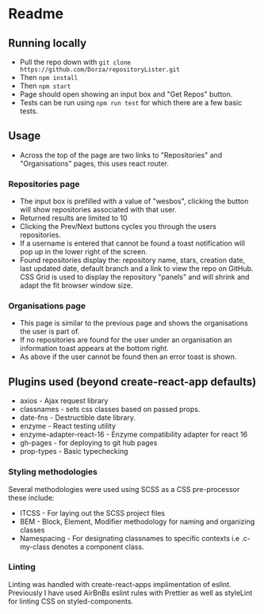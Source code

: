 # Readme

## Running locally

* Pull the repo down with ```git clone https://github.com/Dorza/repositoryLister.git```
* Then ```npm install```
* Then ```npm start```
* Page should open showing an input box and "Get Repos" button.
* Tests can be run using ```npm run test``` for which there are a few basic tests.

## Usage
* Across the top of the page are two links to "Repositories" and "Organisations" pages, this uses react router.

### Repositories page

* The input box is prefilled with a value of "wesbos", clicking the button will show repositories associated with that user.
* Returned results are limited to 10
* Clicking the Prev/Next buttons cycles you through the users repositories.
* If a username is entered that cannot be found a toast notification will pop up in the lower right of the screen.
* Found repositories display the: repository name, stars, creation date, last updated date, default branch and a link to view the repo on GitHub. CSS Grid is used to display the repository "panels" and will shrink and adapt the fit browser window size.

### Organisations page

* This page is similar to the previous page and shows the organisations the user is part of. 
* If no repositories are found for the user under an organisation an information toast appears at the bottom right.
* As above if the user cannot be found then an error toast is shown.

## Plugins used (beyond create-react-app defaults)
* axios - Ajax request library
* classnames - sets css classes based on passed props.
* date-fns - Destructible date library.
* enzyme - React testing utility
* enzyme-adapter-react-16 - Enzyme compatibility adapter for react 16
* gh-pages - for deploying to git hub pages
* prop-types - Basic typechecking

### Styling methodologies

Several methodologies were used using SCSS as a CSS pre-processor these include:

* ITCSS - For laying out the SCSS project files
* BEM - Block, Element, Modifier  methodology for naming and organizing classes
* Namespacing - For designating classnames to specific contexts i.e .c-my-class denotes a component class.

### Linting

Linting was handled with create-react-apps implimentation of eslint. Previously I have used AirBnBs eslint rules with Prettier as well as styleLint for linting CSS on styled-components.
